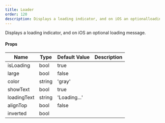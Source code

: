 ```yaml
---
title: Loader
order: 120
description: Displays a loading indicator, and on iOS an optionalloading message.
---
```


Displays a loading indicator, and on iOS an optional
loading message.
#### Props
Name | Type | Default Value | Description
--- | --- | --- | --- 
isLoading | bool  | true | 
large | bool  | false | 
color | string  | 'gray' | 
showText | bool  | true | 
loadingText | string  | 'Loading...' | 
alignTop | bool  | false | 
inverted | bool  |   | 
